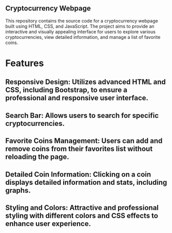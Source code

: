 ## Cryptocurrency Webpage ##
This repository contains the source code for a cryptocurrency webpage built using HTML, CSS, and JavaScript. The project aims to provide an interactive and visually appealing interface for users to explore various cryptocurrencies, view detailed information, and manage a list of favorite coins.

# Features #
## Responsive Design: Utilizes advanced HTML and CSS, including Bootstrap, to ensure a professional and responsive user interface.
## Search Bar: Allows users to search for specific cryptocurrencies.
## Favorite Coins Management: Users can add and remove coins from their favorites list without reloading the page.
## Detailed Coin Information: Clicking on a coin displays detailed information and stats, including graphs.
## Styling and Colors: Attractive and professional styling with different colors and CSS effects to enhance user experience.
